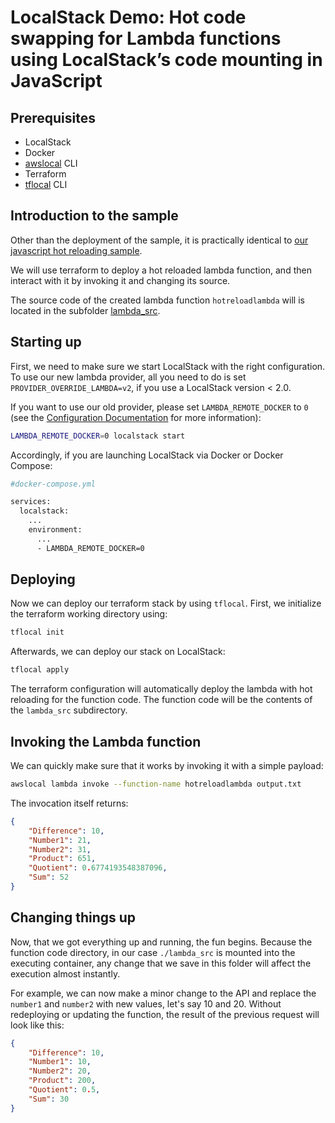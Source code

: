 # LocalStack Demo: Hot code swapping for Lambda functions using LocalStack’s code mounting in JavaScript

## Prerequisites

* LocalStack
* Docker
* [awslocal](https://github.com/localstack/awscli-local) CLI
* Terraform
* [tflocal](https://github.com/localstack/terraform-local) CLI

## Introduction to the sample
Other than the deployment of the sample, it is practically identical to [our javascript hot reloading sample](../javascript/).

We will use terraform to deploy a hot reloaded lambda function, and then interact with it by invoking it and changing its source.

The source code of the created lambda function `hotreloadlambda` will is located in the subfolder [lambda_src](./lambda_src/).


## Starting up

First, we need to make sure we start LocalStack with the right configuration. 
To use our new lambda provider, all you need to do is set `PROVIDER_OVERRIDE_LAMBDA=v2`, if you use a LocalStack version < 2.0.


If you want to use our old provider, please set `LAMBDA_REMOTE_DOCKER` to `0` (see the [Configuration Documentation](https://docs.localstack.cloud/localstack/configuration/#lambda) for more information):

```bash
LAMBDA_REMOTE_DOCKER=0 localstack start
```

Accordingly, if you are launching LocalStack via Docker or Docker Compose:

```bash
#docker-compose.yml

services:
  localstack:
    ...
    environment:
      ...
      - LAMBDA_REMOTE_DOCKER=0
```

## Deploying

Now we can deploy our terraform stack by using `tflocal`.
First, we initialize the terraform working directory using:

```bash
tflocal init
```

Afterwards, we can deploy our stack on LocalStack:

```bash
tflocal apply
```

The terraform configuration will automatically deploy the lambda with hot reloading for the function code.
The function code will be the contents of the `lambda_src` subdirectory.

## Invoking the Lambda function

We can quickly make sure that it works by invoking it with a simple payload:

```bash
awslocal lambda invoke --function-name hotreloadlambda output.txt
```

The invocation itself returns:

```json
{
	"Difference": 10,
	"Number1": 21,
	"Number2": 31,
	"Product": 651,
	"Quotient": 0.6774193548387096,
	"Sum": 52
}
```

## Changing things up

Now, that we got everything up and running, the fun begins. Because the function code directory, in our case `./lambda_src` is mounted into the executing container, any change that we save in this folder will affect the execution almost instantly.

For example, we can now make a minor change to the API and replace the `number1` and `number2` with new values, let's say 10 and 20. Without redeploying or updating the function, the result of the previous request will look like this:

```json
{
	"Difference": 10,
	"Number1": 10,
	"Number2": 20,
	"Product": 200,
	"Quotient": 0.5,
	"Sum": 30
}
```

